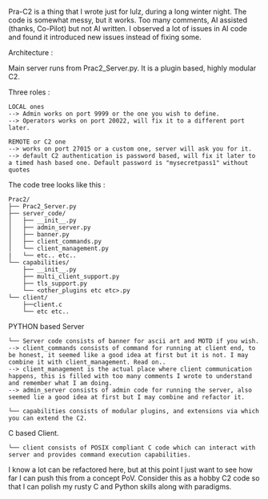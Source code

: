 Pra-C2 is a thing that I wrote just for lulz, during a long winter night. The code is somewhat messy, but it works.
Too many comments, AI assisted (thanks, Co-Pilot) but not AI written. I observed a lot of issues in AI code and found it introduced new issues instead of fixing some. 

Architecture : 

Main server runs from Prac2_Server.py. It is a plugin based, highly modular C2. 

Three roles :

```
LOCAL ones
--> Admin works on port 9999 or the one you wish to define.
--> Operators works on port 20022, will fix it to a different port later.

REMOTE or C2 one
--> works on port 27015 or a custom one, server will ask you for it.
--> default C2 authentication is password based, will fix it later to a timed hash based one. Default password is "mysecretpass1" without quotes
```
The code tree looks like this :

```
Prac2/
├── Prac2_Server.py
├── server_code/ 
│   ├── __init__.py
│   ├── admin_server.py
│   ├── banner.py
│   ├── client_commands.py
│   └── client_management.py
|   └── etc.. etc..
└── capabilities/
    ├── __init__.py
    ├── multi_client_support.py
    ├── tls_support.py
    └── <other_plugins etc etc>.py
└── client/
    ├──client.c
    └── etc etc..
```
PYTHON based Server 
```
└── Server code consists of banner for ascii art and MOTD if you wish. 
--> client_commands consists of command for running at client end, to be honest, it seemed like a good idea at first but it is not. I may combine it with client_management. Read on..
--> client_management is the actual place where client communication happens, this is filled with too many comments I wrote to understand and remember what I am doing.
--> admin_server consists of admin code for running the server, also seemed lie a good idea at first but I may combine and refactor it.
```
```
└── capabilities consists of modular plugins, and extensions via which you can extend the C2.
```
C based Client.
```
└── client consists of POSIX compliant C code which can interact with server and provides command execution capabilities.
```
I know a lot can be refactored here, but at this point I just want to see how far I can push this from a concept PoV. Consider this as a hobby C2 code so that I can polish my rusty C and Python skills along with paradigms.
